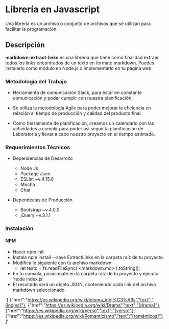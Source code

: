 
# Librería en Javascript

Una librería es un archivo o conjunto de archivos que se utilizan para facilitar la programación.


## Descripción
**markdown-extract-links** es una libreria que tiene como finalidad extraer todos los links encontrados de un texto en formato markdown. Puedes instalarlo como módulo en Node.js o implementarlo en tu página web.


### Metodología del Trabajo

* Herramienta de comunicación Slack, para estar en constante comunicación y poder cumplir con nuestra planificación.

* Se utiliza la metodología Agile para poder mejorar la eficiencia en relación al tiempo de producción y calidad del producto final.

* Como herramienta de planificación, creamos un calendario con las actividades a cumplir para poder así seguir la planificación de Laboratoria y llevar a cabo nuestro proyecto en el tiempo estimado.



### Requerimientos Técnicos

* Dependencias de Desarrollo
  
  + Node Js
  + Package Json.
  + ESLint ~v.4.15.0
  + Mocha
  + Chai
  

* Dependecias de Producción
  
  + Bootstrap ~v.4.0.0
  + jQuery ~v.3.1.1
  

### Instalación
#### NPM
* Hacer npm init
* Instala npm install --save ExtractLinks en la carpeta raíz de tu proyecto.
* Modifica lo siguiente con tu archivo markdown
  + let texto = fs.readFileSync('<markdown.md>').toString();
* En tu consola, posiciónate en la carpeta raíz de tu proyecto y ejecuta 'node index.js'
* El resultado será un objeto JSON, conteniendo cada link del archivo markdown seleccionado.

'[
  {"href":"https://es.wikipedia.org/wiki/Idioma_ingl%C3%A9s","text":"[ingles]"},
  {"href":"https://es.wikipedia.org/wiki/Drama","text":"[drama]"},
  {"href":"https://es.wikipedia.org/wiki/Verso","text":"[verso]"},
  {"href":"https://es.wikipedia.org/wiki/Romanticismo","text":"[románticos]"}
]'





